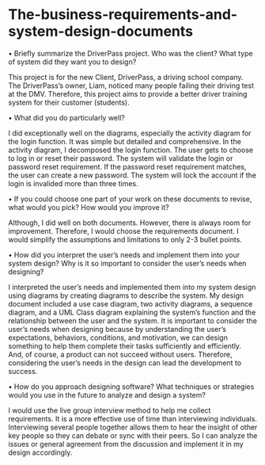 # The-business-requirements-and-system-design-documents
•	Briefly summarize the DriverPass project. Who was the client? What type of system did they want you to design? 

This project is for the new Client, DriverPass, a driving school company. The DriverPass’s owner, Liam, noticed many people failing their driving test at the DMV. Therefore, this project aims to provide a better driver training system for their customer (students). 

•	What did you do particularly well?

I did exceptionally well on the diagrams, especially the activity diagram for the login function. It was simple but detailed and comprehensive. In the activity diagram, I decomposed the login function. The user gets to choose to log in or reset their password. The system will validate the login or password reset requirement. If the password reset requirement matches, the user can create a new password. The system will lock the account if the login is invalided more than three times.

•	If you could choose one part of your work on these documents to revise, what would you pick? How would you improve it?

Although, I did well on both documents. However, there is always room for improvement. Therefore, I would choose the requirements document. I would simplify the assumptions and limitations to only 2-3 bullet points.  

•	How did you interpret the user’s needs and implement them into your system design? Why is it so important to consider the user’s needs when designing?

I interpreted the user’s needs and implemented them into my system design using diagrams by creating diagrams to describe the system. My design document included a use case diagram, two activity diagrams, a sequence diagram, and a UML Class diagram explaining the system’s function and the relationship between the user and the system. It is important to consider the user’s needs when designing because by understanding the user’s expectations, behaviors, conditions, and motivation, we can design something to help them complete their tasks sufficiently and efficiently. And, of course, a product can not succeed without users. Therefore, considering the user’s needs in the design can lead the development to success. 

•	How do you approach designing software? What techniques or strategies would you use in the future to analyze and design a system?

I would use the live group interview method to help me collect requirements. It is a more effective use of time than interviewing individuals. Interviewing several people together allows them to hear the insight of other key people so they can debate or sync with their peers. So I can analyze the issues or general agreement from the discussion and implement it in my design accordingly.
